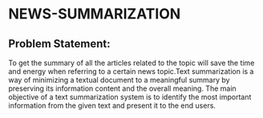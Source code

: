 # NEWS-SUMMARIZATION
## Problem Statement:
To get the summary of all the articles related to the topic will save the time and energy when referring to a certain news topic.Text summarization is a way of minimizing a textual document to a meaningful summary by preserving its information content and the overall meaning. The main objective of a text summarization system is to identify the most important information from the given text and present it to the end users.

